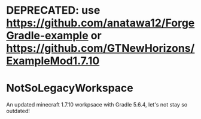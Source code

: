 # DEPRECATED: use https://github.com/anatawa12/ForgeGradle-example or https://github.com/GTNewHorizons/ExampleMod1.7.10

# NotSoLegacyWorkspace
An updated minecraft 1.7.10 workpsace with Gradle 5.6.4, let's not stay so outdated!
